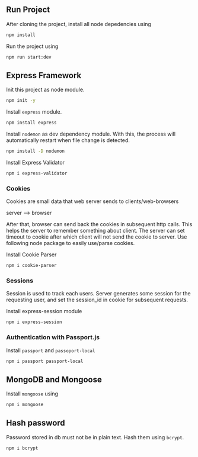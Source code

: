 ## Run Project
After cloning the project, install all node depedencies using
```sh
npm install
```

Run the project using
```sh
npm run start:dev
```

## Express Framework
Init this project as node module.
```sh
npm init -y
```
Install `express` module.
```sh
npm install express
```
Install `nodemon` as dev dependency module. With this, the process will automatically restart when file change is detected.
```sh
npm install -D nodemon
```
Install Express Validator
```sh
npm i express-validator
```

### Cookies
Cookies are small data that web server sends to clients/web-browsers

server --> browser

After that, browser can send back the cookies in subsequent http calls. This helps the server to remember something about client. The server can set timeout to cookie after which client will not send the cookie to server. Use following node package to easily use/parse cookies.

Install Cookie Parser
```sh
npm i cookie-parser
```

### Sessions
Session is used to track each users. Server generates some session for the requesting user, and set the session_id in cookie for subsequent requests.

Install express-session module
```sh
npm i express-session
```

### Authentication with Passport.js
Install `passport` and `passoport-local`
```sh
npm i passport passport-local
```

## MongoDB and Mongoose
Install `mongoose` using
```sh
npm i mongoose
```

## Hash password
Password stored in db must not be in plain text. Hash them using `bcrypt`.
```sh
npm i bcrypt
```